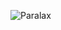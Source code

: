 ![Paralax](https://user-images.githubusercontent.com/101803953/215890847-163703f7-4f90-410c-8e65-99adb18d7675.gif)
